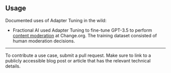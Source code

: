 ## Usage

Documented uses of Adapter Tuning in the wild:
* Fractional AI used Adapter Tuning to fine-tune GPT-3.5 to perform [content moderation](https://www.fractional.ai/case-study/how-fractional-ai-automated-content-moderation-for-change-org) at Change.org. The training dataset consisted of human moderation decisions.


-------
To contribute a use case, submit a pull request. Make sure to link to a publicly accessible blog post or article that has the relevant technical details.
